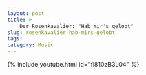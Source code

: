 ```yaml
---
layout: post
title: >
    Der Rosenkavalier: "Hab mir's gelobt"
slug: rosenkavalier-hab-mirs-gelobt
tags:
category: Music
---
```


{% include youtube.html id="fi810zB3L04" %}






